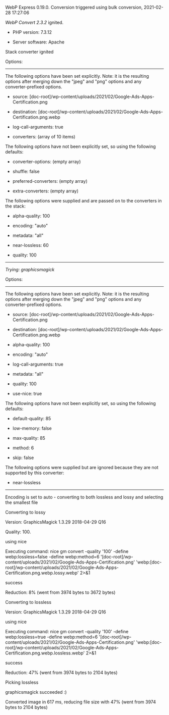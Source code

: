 WebP Express 0.19.0. Conversion triggered using bulk conversion, 2021-02-28 17:27:06

*WebP Convert 2.3.2*  ignited.
- PHP version: 7.3.12
- Server software: Apache

Stack converter ignited

Options:
------------
The following options have been set explicitly. Note: it is the resulting options after merging down the "jpeg" and "png" options and any converter-prefixed options.
- source: [doc-root]/wp-content/uploads/2021/02/Google-Ads-Apps-Certification.png
- destination: [doc-root]/wp-content/uploads/2021/02/Google-Ads-Apps-Certification.png.webp
- log-call-arguments: true
- converters: (array of 10 items)

The following options have not been explicitly set, so using the following defaults:
- converter-options: (empty array)
- shuffle: false
- preferred-converters: (empty array)
- extra-converters: (empty array)

The following options were supplied and are passed on to the converters in the stack:
- alpha-quality: 100
- encoding: "auto"
- metadata: "all"
- near-lossless: 60
- quality: 100
------------


*Trying: graphicsmagick* 

Options:
------------
The following options have been set explicitly. Note: it is the resulting options after merging down the "jpeg" and "png" options and any converter-prefixed options.
- source: [doc-root]/wp-content/uploads/2021/02/Google-Ads-Apps-Certification.png
- destination: [doc-root]/wp-content/uploads/2021/02/Google-Ads-Apps-Certification.png.webp
- alpha-quality: 100
- encoding: "auto"
- log-call-arguments: true
- metadata: "all"
- quality: 100
- use-nice: true

The following options have not been explicitly set, so using the following defaults:
- default-quality: 85
- low-memory: false
- max-quality: 85
- method: 6
- skip: false

The following options were supplied but are ignored because they are not supported by this converter:
- near-lossless
------------

Encoding is set to auto - converting to both lossless and lossy and selecting the smallest file

Converting to lossy
Version: GraphicsMagick 1.3.29 2018-04-29 Q16 
Quality: 100. 
using nice
Executing command: nice gm convert -quality '100' -define webp:lossless=false -define webp:method=6 '[doc-root]/wp-content/uploads/2021/02/Google-Ads-Apps-Certification.png' 'webp:[doc-root]/wp-content/uploads/2021/02/Google-Ads-Apps-Certification.png.webp.lossy.webp' 2>&1
success
Reduction: 8% (went from 3974 bytes to 3672 bytes)

Converting to lossless
Version: GraphicsMagick 1.3.29 2018-04-29 Q16 
using nice
Executing command: nice gm convert -quality '100' -define webp:lossless=true -define webp:method=6 '[doc-root]/wp-content/uploads/2021/02/Google-Ads-Apps-Certification.png' 'webp:[doc-root]/wp-content/uploads/2021/02/Google-Ads-Apps-Certification.png.webp.lossless.webp' 2>&1
success
Reduction: 47% (went from 3974 bytes to 2104 bytes)

Picking lossless
graphicsmagick succeeded :)

Converted image in 617 ms, reducing file size with 47% (went from 3974 bytes to 2104 bytes)
